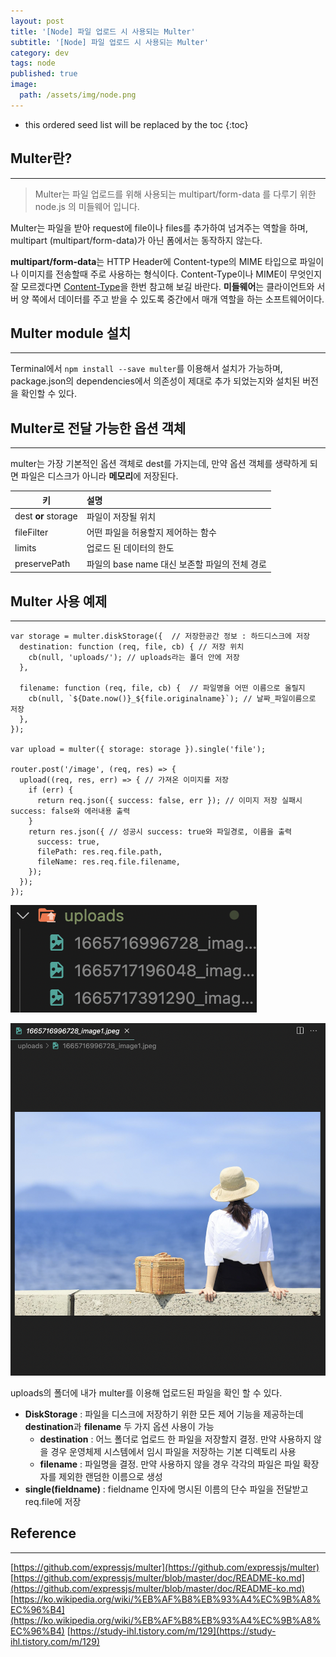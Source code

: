 ```yaml
---
layout: post
title: '[Node] 파일 업로드 시 사용되는 Multer'
subtitle: '[Node] 파일 업로드 시 사용되는 Multer'
category: dev
tags: node
published: true
image:
  path: /assets/img/node.png
---
```


<!-- prettier-ignore -->
* this ordered seed list will be replaced by the toc 
{:toc}

## Multer란?

---

> Multer는 파일 업로드를 위해 사용되는 multipart/form-data 를 다루기 위한 node.js 의 미들웨어 입니다.

Multer는 파일을 받아 request에 file이나 files를 추가하여 넘겨주는 역할을 하며, multipart (multipart/form-data)가 아닌 폼에서는 동작하지 않는다.

**multipart/form-data**는 HTTP Header에 Content-type의 MIME 타입으로 파일이나 이미지를 전송할때 주로 사용하는 형식이다. Content-Type이나 MIME이 무엇인지 잘 모르겠다면 [Content-Type](https://owni14.github.io/dev/http-01-content-type.html)을 한번 참고해 보길 바란다. **미들웨어**는 클라이언트와 서버 양 쪽에서 데이터를 주고 받을 수 있도록 중간에서 매개 역할을 하는 소프트웨어이다.

## Multer module 설치

---

Terminal에서 `npm install --save multer`를 이용해서 설치가 가능하며, package.json의 dependencies에서 의존성이 제대로 추가 되었는지와 설치된 버전을 확인할 수 있다.

## Multer로 전달 가능한 옵션 객체

---

multer는 가장 기본적인 옵션 객체로 dest를 가지는데, 만약 옵션 객체를 생략하게 되면 파일은 디스크가 아니라 **메모리**에 저장된다.

| 키                  | 설명                                          |
| ------------------- | :-------------------------------------------- |
| dest **or** storage | 파일이 저장될 위치                            |
| fileFilter          | 어떤 파일을 허용할지 제어하는 함수            |
| limits              | 업로드 된 데이터의 한도                       |
| preservePath        | 파일의 base name 대신 보존할 파일의 전체 경로 |

## Multer 사용 예제

---

```
var storage = multer.diskStorage({  // 저장한공간 정보 : 하드디스크에 저장
  destination: function (req, file, cb) { // 저장 위치
    cb(null, 'uploads/'); // uploads라는 폴더 안에 저장
  },

  filename: function (req, file, cb) {  // 파일명을 어떤 이름으로 올릴지
    cb(null, `${Date.now()}_${file.originalname}`); // 날짜_파일이름으로 저장
  },
});

var upload = multer({ storage: storage }).single('file');

router.post('/image', (req, res) => {
  upload((req, res, err) => { // 가져온 이미지를 저장
    if (err) {
      return req.json({ success: false, err }); // 이미지 저장 실패시 success: false와 에러내용 출력
    }
    return res.json({ // 성공시 success: true와 파일경로, 이름을 출력
      success: true,
      filePath: res.req.file.path,
      fileName: res.req.file.filename,
    });
  });
});
```

![uploads_folder](/assets/img/development/2022/10/18/uploads_folder.png)

![image_in_uploads_folder](/assets/img/development/2022/10/18/image_in_uploads_folder.png)

uploads의 폴더에 내가 multer를 이용해 업로드된 파일을 확인 할 수 있다.

- **DiskStorage** : 파일을 디스크에 저장하기 위한 모든 제어 기능을 제공하는데 **destination**과 **filename** 두 가지 옵션 사용이 가능
  - **destination** : 어느 폴더로 업로드 한 파일을 저장할지 결정. 만약 사용하지 않을 경우 운영체제 시스템에서 임시 파일을 저장하는 기본 디렉토리 사용
  - **filename** : 파일명을 결정. 만약 사용하지 않을 경우 각각의 파일은 파일 확장자를 제외한 랜덤한 이름으로 생성
- **single(fieldname)** : fieldname 인자에 명시된 이름의 단수 파일을 전달받고 req.file에 저장

## Reference

---

[https://github.com/expressjs/multer](https://github.com/expressjs/multer)
[https://github.com/expressjs/multer/blob/master/doc/README-ko.md](https://github.com/expressjs/multer/blob/master/doc/README-ko.md)
[https://ko.wikipedia.org/wiki/%EB%AF%B8%EB%93%A4%EC%9B%A8%EC%96%B4](https://ko.wikipedia.org/wiki/%EB%AF%B8%EB%93%A4%EC%9B%A8%EC%96%B4)
[https://study-ihl.tistory.com/m/129](https://study-ihl.tistory.com/m/129)
